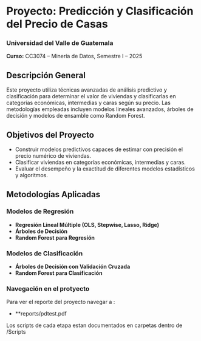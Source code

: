 # Proyecto: Predicción y Clasificación del Precio de Casas

### Universidad del Valle de Guatemala
**Curso:** CC3074 – Minería de Datos, Semestre I – 2025  

## Descripción General
Este proyecto utiliza técnicas avanzadas de análisis predictivo y clasificación para determinar el valor de viviendas y clasificarlas en categorías económicas, intermedias y caras según su precio. Las metodologías empleadas incluyen modelos lineales avanzados, árboles de decisión y modelos de ensamble como Random Forest.

## Objetivos del Proyecto
- Construir modelos predictivos capaces de estimar con precisión el precio numérico de viviendas.
- Clasificar viviendas en categorías económicas, intermedias y caras.
- Evaluar el desempeño y la exactitud de diferentes modelos estadísticos y algoritmos.

## Metodologías Aplicadas
### Modelos de Regresión
- **Regresión Lineal Múltiple (OLS, Stepwise, Lasso, Ridge)**
- **Árboles de Decisión**
- **Random Forest para Regresión**

### Modelos de Clasificación
- **Árboles de Decisión con Validación Cruzada**
- **Random Forest para Clasificación**


### Navegación en el protyecto

Para ver el reporte del proyecto navegar a :
-  **reports/pdtest.pdf

Los scripts de cada etapa estan documentados en carpetas dentro de /Scripts



